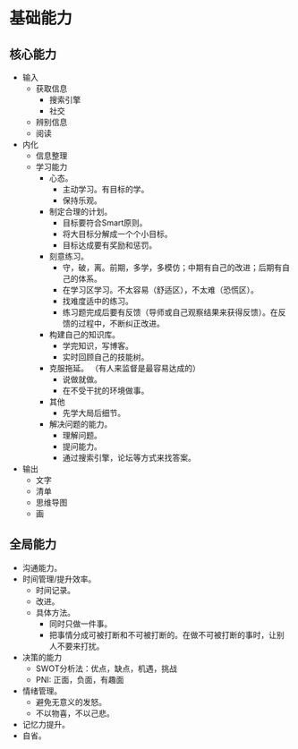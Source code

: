 # 基础能力
## 核心能力
* 输入
  * 获取信息
    * 搜索引擎
    * 社交
  * 辨别信息
  * 阅读
* 内化
  * 信息整理
  * 学习能力
    * 心态。
      * 主动学习。有目标的学。
      * 保持乐观。
    * 制定合理的计划。
      * 目标要符合Smart原则。
      * 将大目标分解成一个个小目标。
      * 目标达成要有奖励和惩罚。
    * 刻意练习。
      * 守，破，离。前期，多学，多模仿；中期有自己的改进；后期有自己的体系。
      * 在学习区学习。不太容易（舒适区），不太难（恐慌区）。
      * 找难度适中的练习。
      * 练习题完成后要有反馈（导师或自己观察结果来获得反馈）。在反馈的过程中，不断纠正改进。
    * 构建自己的知识库。
      * 学完知识，写博客。
      * 实时回顾自己的技能树。
    * 克服拖延。 （有人来监督是最容易达成的）
      * 说做就做。
      * 在不受干扰的环境做事。
    * 其他
      * 先学大局后细节。
    * 解决问题的能力。
      * 理解问题。
      * 提问能力。
      * 通过搜索引擎，论坛等方式来找答案。
* 输出
  * 文字
  * 清单
  * 思维导图
  * 画

## 全局能力
* 沟通能力。
* 时间管理/提升效率。
  * 时间记录。
  * 改进。
  * 具体方法。
    * 同时只做一件事。
    * 把事情分成可被打断和不可被打断的。在做不可被打断的事时，让别人不要来打扰。
* 决策的能力
  * SWOT分析法：优点，缺点，机遇，挑战
  * PNI: 正面，负面，有趣面
* 情绪管理。
  * 避免无意义的发怒。
  * 不以物喜，不以己悲。
* 记忆力提升。
* 自省。



